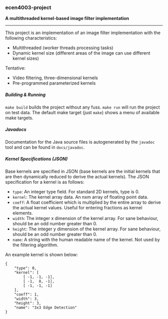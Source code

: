 ### ecen4003-project
**A multithreaded kernel-based image filter implementation**

----

This project is an implementation of an image filter implementation with the following characteristics:

- Multithreaded (worker threads processing tasks)
- Dynamic kernel size (different areas of the image can use different kernel sizes)

Tentative:

- Video filtering, three-dimensional kernels
- Pre-programmed parameterized kernels

##### Building & Running

`make build` builds the project without any fuss. `make run` will run the project on test data. The default make target (just `make`) shows a menu of available make targets.

##### Javadocs

Documentation for the Java source files is autogenerated by the `javadoc` tool and can be found in `docs/javadoc`.

##### Kernel Specifications (JSON)

Base kernels are specified in JSON (base kernels are the initial kernels that are then dynamically reduced to derive the actual kernels). The JSON specification for a kernel is as follows:

- `type`: An integer type field. For standard 2D kernels, type is 0.
- `kernel`: The kernel array data. An nxm array of floating point data.
- `coeff`: A float coefficient which is multiplied by the entire array to derive the actual kernel values. Useful for entering fractions as kernel elements.
- `width`: The integer x dimension of the kernel array. For sane behaviour, should be an odd number greater than 0.
- `height`: The integer y dimension of the kernel array. For sane behaviour, should be an odd number greater than 0.
- `name`: A string with the human readable name of the kernel. Not used by the filtering algorithm.

An example kernel is shown below:

    {
        "type": 0,
        "kernel": [
            [ -1, -1, -1],
            [ -1,  8, -1],
            [ -1, -1, -1]
        ],
        "coeff": 1,
        "width": 3,
        "height": 3,
        "name": "3x3 Edge Detection"
    }
